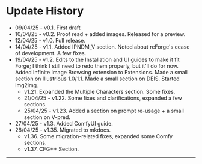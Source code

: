 # Update History
- 09/04/25 - v0.1. First draft
- 10/04/25 - v0.2. Proof read + added images. Released for a preview.
- 12/04/25 - v1.0. Full release.
- 14/04/25 - v1.1. Added IPNDM_V section. Noted about reForge's cease of development. A few fixes.
- 19/04/25 - v1.2. Edits to the Installation and UI guides to make it fit Forge; I think I still need to redo them properly, but it'll do for now. Added Infinite Image Browsing extension to Extensions. Made a small section on Illustrious 1.0/1.1. Made a small section on DEIS. Started img2img.
	- v1.21. Expanded the Multiple Characters section. Some fixes.
	- 21/04/25 - v1.22. Some fixes and clarifications, expanded a few sections.
	- 25/04/25 - v1.23. Added a section on prompt re-usage + a small section on V-pred.
- 27/04/25 - v1.3. Added ComfyUI guide.
- 28/04/25 - v1.35. Migrated to mkdocs.
	- v1.36. Some migration-related fixes, expanded some Comfy sections.
	- v1.37. CFG++ Section.
***